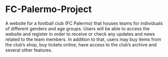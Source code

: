 # FC-Palermo-Project
A website for a football club (FC Palermo) that houses teams for individuals of different genders and age groups. Users will be able to access the website and register in order to receive or check any updates and news related to the team members. In addition to that, users may buy items from the club’s shop, buy tickets online, have access to the club’s archive and several other features.
